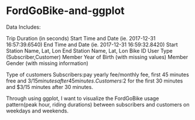 # FordGoBike-and-ggplot

Data Includes:

Trip Duration (in seconds)
Start Time and Date (ie. 2017-12-31 16:57:39.6540)
End Time and Date (ie. 2017-12-31 16:59:32.8420)
Start Station Name, Lat, Lon
End Station Name, Lat, Lon
Bike ID
User Type (Subscriber,Customer)
Member Year of Birth (with missing values)
Member Gender (with missing information)

Type of customers
Subscribers:pay yearly fee/monthly fee, first 45 minutes free and $3/15 minutes after 45 minutes.
Customers:$2 for the first 30 minutes and $3/15 minutes after 30 minutes.

Through using ggplot, I want to visualize the FordGoBike usage pattern(peak hour, riding durations) between subscribers and customers 
on weekdays and weekends.
